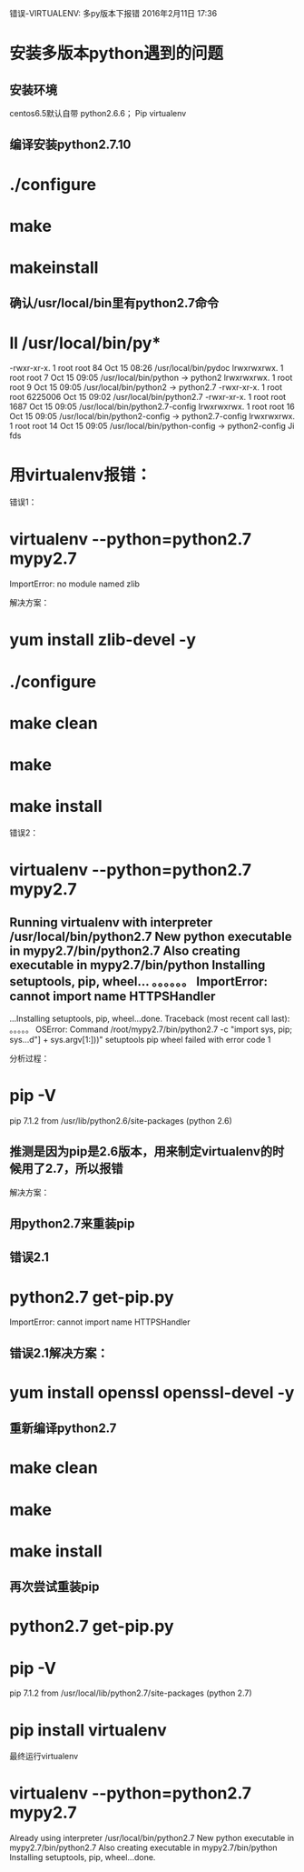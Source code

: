 错误-VIRTUALENV: 多py版本下报错
2016年2月11日
17:36
 
安装多版本python遇到的问题
=====================================
## 安装环境
centos6.5默认自带 python2.6.6；
Pip
virtualenv
## 编译安装python2.7.10
# ./configure
# make
# makeinstall
## 确认/usr/local/bin里有python2.7命令
# ll /usr/local/bin/py*
-rwxr-xr-x. 1 root root      84 Oct 15 08:26 /usr/local/bin/pydoc
lrwxrwxrwx. 1 root root       7 Oct 15 09:05 /usr/local/bin/python -> python2
lrwxrwxrwx. 1 root root       9 Oct 15 09:05 /usr/local/bin/python2 -> python2.7
-rwxr-xr-x. 1 root root 6225006 Oct 15 09:02 /usr/local/bin/python2.7
-rwxr-xr-x. 1 root root    1687 Oct 15 09:05 /usr/local/bin/python2.7-config
lrwxrwxrwx. 1 root root      16 Oct 15 09:05 /usr/local/bin/python2-config -> python2.7-config
lrwxrwxrwx. 1 root root      14 Oct 15 09:05 /usr/local/bin/python-config -> python2-config
Ji fds
 
用virtualenv报错：
=====================================
错误1：
# virtualenv --python=python2.7 mypy2.7
ImportError: no module named zlib
 
解决方案：
# yum install zlib-devel -y
# ./configure
# make clean
# make
# make install
 
错误2：
# virtualenv --python=python2.7 mypy2.7
Running virtualenv with interpreter /usr/local/bin/python2.7
New python executable in mypy2.7/bin/python2.7
Also creating executable in mypy2.7/bin/python
Installing setuptools, pip, wheel...
  。。。。。。
ImportError: cannot import name HTTPSHandler
----------------------------------------
...Installing setuptools, pip, wheel...done.
Traceback (most recent call last):
 。。。。。
OSError: Command /root/mypy2.7/bin/python2.7 -c "import sys, pip; sys...d\"] + sys.argv[1:]))" setuptools pip wheel failed with error code 1
 
分析过程：
# pip -V
pip 7.1.2 from /usr/lib/python2.6/site-packages (python 2.6)
## 推测是因为pip是2.6版本，用来制定virtualenv的时候用了2.7，所以报错
 
解决方案：
## 用python2.7来重装pip
 
## 错误2.1
# python2.7 get-pip.py
ImportError: cannot import name HTTPSHandler
 
## 错误2.1解决方案：
# yum install openssl openssl-devel -y
## 重新编译python2.7      
# make clean
# make
# make install
 
## 再次尝试重装pip
# python2.7 get-pip.py
# pip -V
pip 7.1.2 from /usr/local/lib/python2.7/site-packages (python 2.7)
# pip install virtualenv
 
最终运行virtualenv
# virtualenv --python=python2.7 mypy2.7
Already using interpreter /usr/local/bin/python2.7
New python executable in mypy2.7/bin/python2.7
Also creating executable in mypy2.7/bin/python
Installing setuptools, pip, wheel...done.
